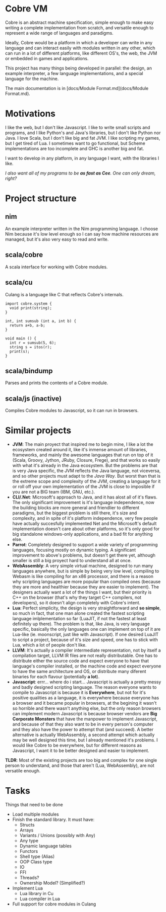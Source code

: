 # Cobre VM

Cobre is an abstract machine specification, simple enough to make easy writing a complete implementation from scratch, and versatile enough to represent a wide range of languages and paradigms.

Ideally, Cobre would be a platform in which a developer can write in any language and can interact easily with modules written in any other, which can run in a lot of different platforms, like different OS's, the web, the JVM or embedded in games and applications.

This project has many things being developed in parallel: the design, an example interpreter, a few language implementations, and a special language for the machine.

The main documentation is in [docs/Module Format.md](docs/Module Format.md).

# Motivations

I like the web, but I don't like Javascript. I like to write small scripts and programs, and I like Python's and Java's libraries, but I don't like Python nor Java. I love Scala, but I don't like big and fat JVM. I like scripting my games, but I get tired of Lua. I sometimes want to go functional, but Scheme implementations are too incomplete and GHC is another big and fat.

I want to develop in any platform, in any language I want, with the libraries I like.

*I also want all of my programs to be **as fast as Cee**. One can only dream, right?*

# Project structure

## nim

An example interpreter written in the Nim programming language. I choose Nim because it's low level enough so I can say how machine resources are managed, but it's also very easy to read and write.

## scala/cobre

A scala interface for working with Cobre modules.

## scala/cu

Culang is a language like C that reflects Cobre's internals.

```
import cobre.system {
  void print(string);
}

int, int sumsub (int a, int b) {
  return a+b, a-b;
}

void main () {
  int r = sumsub(5, 6);
  string s = itos(r);
  print(s);
}
```

## scala/bindump

Parses and prints the contents of a Cobre module.

## scala/js (inactive)

Compiles Cobre modules to Javascript, so it can run in browsers.

# Similar projects

- __JVM__: The main proyect that inspired me to begin mine, I like a lot the ecosystem created around it, like it's inmense amount of libraries, frameworks, and mainly the awesome languages that run on top of it (Scala, Groovy, Jython, JRuby, Closure, Frege), and that works so easily with what it's already in the Java ecosystem. But the problems are that is very Java specific, the JVM reflects the Java language, not viceversa, and so other projects must adapt to the *Java Way*. But worst than that is the extreme scope and complexity of the JVM, creating a language for it or roll off your own implementation of the JVM is close to imposible if you are not a BIG team (IBM, GNU, etc.).
- __CLI/.Net__: Microsoft's approach to Java, and it has alost all of it's flaws. The only significant improvement is it's language independence, now the building blocks are more general and friendlier to different paradigms, but the biggest problem is still there, it's size and complexity, and in spite of it's platform independence, very few people have actually succesfully implemented Net and the Microsoft's default implementation doesn't care about other platforms, so it's only good for big standalone windows-only applications, and a bad fit for anything else.
- __Parrot__: Completely designed to support a wide variety of programming languages, focusing mostly on dynamic typing. A significant improvement to above's problems, but doesn't get there yet, although smaller is still a big proyect hard to understand all at once.
- __WebAssembly__: A very simple virtual machine, designed to run many languages anywhere, but is simple by being very low level, compiling to Webasm is like compiling for an x86 processor, and there is a reason why scripting languages are more popular than compiled ones (because they are more and healthier because they are easier to implement). The designers actually want a lot of the things I want, but their priority is C++ on the browser (that's why they target C++ compilers, not developers), so it doesn't align completely with Cobre's intent.
- __Lua__: Perfect simplicity, the design is very straightforward and **so simple**, so much in fact, that one man alone created the fastest scripting language imlplementation so far (LuaJIT, if not the fastest at least definitely up there). The problem is that, like Java, is very language specific, basically the only languages one can implement on top of it are Lua-like (ie. moonscript, just like with Javascript). If one desired LuaJIT to script a project, because of it's size and speed, one has to stick with Lua, which a lot of people don't like.
- __LLVM__: It's actually a compiler intermediate representation, not by itself a compilation target, LLVM IR files are not really distributable. One has to distribute either the source code and expect everyone to have that language's compiler installed, or the machine code and expect everyone to have the same architecture and OS, or distribute many diferent binaries for each flavour (potentially **a lot**).
- __Javascript__: errr... where do i start... Javascript is actually a pretty messy and badly designed scripting language. The reason everyone wants to compile to Javascript is because it is **Everywhere**, but not for it's positive qualities as a language, it is everywhere because everyone has a browser and it became popular in browsers, at the begining it wasn't so horrible and there wasn't anything else, but the only reason browsers can implement modern Javascript is because browser vendors are **Big Corporate Monsters** that have the manpower to implement Javascript, and because of that they also want to be in every person's computer and they also have the power to attempt that (and succeed). A better alternative is actually WebAssembly, a second attempt which actually may be well designed this time, but I already mentioned it's problems. I would like Cobre to be everywhere, but for different reasons as Javascript, I want it to be better designed and easier to implement.

**TLDR**: Most of the existing projects are too big and complex for one single person to understand, and those that aren't (Lua, WebAssembly), are not versatile enough.

# Tasks

Things that need to be done

- Load multiple modules
- Finish the standard library. It must have:
  + Structs
  + Arrays
  + Variants / Unions (possibly with Any)
  + Any type
  + Dynamic language tables
  + Functors
  + Shell type (Alias)
  + OOP Class type
  + IO
  + FFI
  + Threads?
  + Ownership Model? (Simplified?)
- Implement Lua
  + Lua library in Cu
  + Lua compiler in Lua
- Full support for cobre modules in Culang
